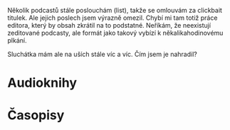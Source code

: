 Několik podcastů stále poslouchám (list), takže se omlouvám za clickbait titulek. Ale jejich poslech jsem výrazně omezil. Chybí mi tam totiž práce editora, který by obsah zkrátil na to podstatné. Neříkám, že neexistují zeditované podcasty, ale formát jako takový vybízí k někalikahodinovému plkání. 

Sluchátka mám ale na uších stále víc a víc. Čím jsem je nahradil?

# Audioknihy

# Časopisy 
